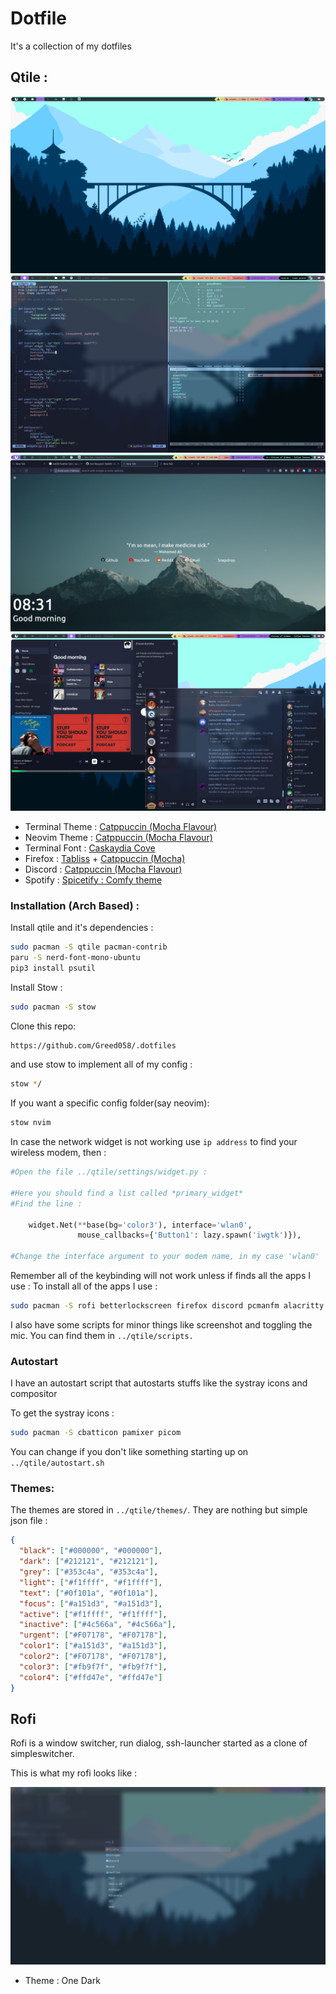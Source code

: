 # Dotfile

It's a collection of my dotfiles

## Qtile :

![Qtile2](./.screenshots/Qtile2.png) ![Qtile](./.screenshots/qtile.png)
![firefox](./.screenshots/firefox.png) ![spotify](./.screenshots/spotify.png)

- Terminal Theme :
  [Catppuccin (Mocha Flavour)](https://github.com/catppuccin/alacritty)
- Neovim Theme :
  [Catppuccin (Mocha Flavour)](https://github.com/catppuccin/nvim)
- Terminal Font :
  [Caskaydia Cove](https://github.com/ryanoasis/nerd-fonts/releases/download/v2.2.2/CascadiaCode.zip)
- Firefox : [Tabliss](https://tabliss.io/) +
  [Catppuccin (Mocha)](https://github.com/catppuccin/firefox)
- Discord : [Catppuccin (Mocha Flavour)](https://github.com/catppuccin/discord)
- Spotify : [Spicetify : Comfy theme](https://github.com/Comfy-Themes/Spicetify)

### Installation (Arch Based) :

Install qtile and it's dependencies :

```bash
sudo pacman -S qtile pacman-contrib
paru -S nerd-font-mono-ubuntu
pip3 install psutil
```

Install Stow :

```bash
sudo pacman -S stow
```

Clone this repo:

```bash
https://github.com/Greed058/.dotfiles
```

and use stow to implement all of my config :

```bash
stow */
```

If you want a specific config folder(say neovim):

```bash
stow nvim
```

In case the network widget is not working use `ip address` to find your wireless
modem, then :

```python
#Open the file ../qtile/settings/widget.py :

#Here you should find a list called *primary_widget*
#Find the line :

    widget.Net(**base(bg='color3'), interface='wlan0',
               mouse_callbacks={'Button1': lazy.spawn('iwgtk')}),

#Change the interface argument to your modem name, in my case 'wlan0'
```

Remember all of the keybinding will not work unless if finds all the apps I use
: To install all of the apps I use :

```bash
sudo pacman -S rofi betterlockscreen firefox discord pcmanfm alacritty redshift scrot
```

I also have some scripts for minor things like screenshot and toggling the mic.
You can find them in `../qtile/scripts.`

### Autostart

I have an autostart script that autostarts stuffs like the systray icons and
compositor

To get the systray icons :

```bash
sudo pacman -S cbatticon pamixer picom
```

You can change if you don't like something starting up on
`../qtile/autostart.sh`

### Themes:

The themes are stored in `../qtile/themes/`. They are nothing but simple json
file :

```json
{
  "black": ["#000000", "#000000"],
  "dark": ["#212121", "#212121"],
  "grey": ["#353c4a", "#353c4a"],
  "light": ["#f1ffff", "#f1ffff"],
  "text": ["#0f101a", "#0f101a"],
  "focus": ["#a151d3", "#a151d3"],
  "active": ["#f1ffff", "#f1ffff"],
  "inactive": ["#4c566a", "#4c566a"],
  "urgent": ["#F07178", "#F07178"],
  "color1": ["#a151d3", "#a151d3"],
  "color2": ["#F07178", "#F07178"],
  "color3": ["#fb9f7f", "#fb9f7f"],
  "color4": ["#ffd47e", "#ffd47e"]
}
```

## Rofi

Rofi is a window switcher, run dialog, ssh-launcher started as a clone of
simpleswitcher.

This is what my rofi looks like :

![Rofi](./.screenshots/rofi.png)

- Theme : One Dark
